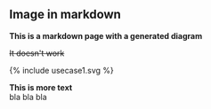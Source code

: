 
## Image in markdown

**This is a markdown page with a generated diagram**


~~It doesn't work~~

<div>
{% include usecase1.svg %}
</div>



**This is more text**  
bla bla bla


